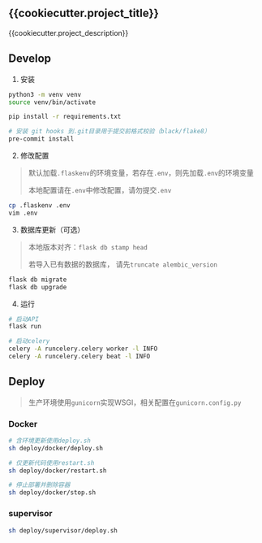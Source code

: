 ## {{cookiecutter.project_title}}

{{cookiecutter.project_description}}

## Develop

1. 安装

```bash
python3 -m venv venv
source venv/bin/activate

pip install -r requirements.txt

# 安装 git hooks 到.git目录用于提交前格式校验（black/flake8）
pre-commit install
```

2. 修改配置

> 默认加载`.flaskenv`的环境变量，若存在`.env`，则先加载`.env`的环境变量
>
> 本地配置请在`.env`中修改配置，请勿提交`.env`

```bash
cp .flaskenv .env
vim .env
```

3. 数据库更新（可选）
> 本地版本对齐：`flask db stamp head`
> 
> 若导入已有数据的数据库， 请先`truncate alembic_version`

```bash
flask db migrate
flask db upgrade
```

4. 运行

```bash
# 启动API
flask run

# 启动celery
celery -A runcelery.celery worker -l INFO
celery -A runcelery.celery beat -l INFO
```

## Deploy

> 生产环境使用`gunicorn`实现WSGI，相关配置在`gunicorn.config.py`

### Docker
```bash
# 含环境更新使用deploy.sh
sh deploy/docker/deploy.sh

# 仅更新代码使用restart.sh
sh deploy/docker/restart.sh

# 停止部署并删除容器
sh deploy/docker/stop.sh
```

### supervisor
```bash
sh deploy/supervisor/deploy.sh
```
